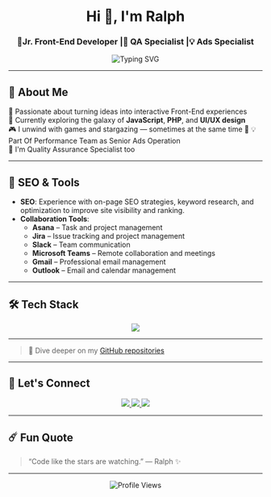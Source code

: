 <h1 align="center">Hi 👋, I'm Ralph</h1>
<h3 align="center">🚀Jr. Front-End Developer |🔎 QA Specialist |💡 Ads Specialist</h3>

<p align="center">
  <img src="https://readme-typing-svg.demolab.com?font=Orbitron&size=24&pause=1000&color=00FFFF&center=true&vCenter=true&width=500&lines=jr.+Front-End+Developer;Space+Lover;Creative+Thinker;Problem+Solver;Team+Player" alt="Typing SVG" />
</p>

---

## 🧠 About Me

🌟 Passionate about turning ideas into interactive Front-End experiences  
🚀 Currently exploring the galaxy of **JavaScript**, **PHP**, and **UI/UX design**  
🎮 I unwind with games and stargazing — sometimes at the same time 🌠 
💡 Part Of Performance Team as Senior Ads Operation  
🔎 I'm Quality Assurance Specialist too 

---

## 🌟 SEO & Tools

- **SEO**: Experience with on-page SEO strategies, keyword research, and optimization to improve site visibility and ranking.
- **Collaboration Tools**: 
  - **Asana** – Task and project management
  - **Jira** – Issue tracking and project management
  - **Slack** – Team communication
  - **Microsoft Teams** – Remote collaboration and meetings
  - **Gmail** – Professional email management
  - **Outlook** – Email and calendar management



---

## 🛠 Tech Stack

<p align="center">
  <img src="https://skillicons.dev/icons?i=html,css,js,php,github,figma,vscode&perline=7" />
</p>

---



> 🚀 Dive deeper on my [GitHub repositories](https://github.com/Rtyz)

---

## 📡 Let's Connect

<p align="center">
  <a href="mailto:rlphclmnte@gmail.com">
    <img src="https://img.shields.io/badge/Gmail-D14836?style=for-the-badge&logo=gmail&logoColor=white" />
  </a>
  <a href="https://www.linkedin.com/in/ralph-clemente-001010289/">
    <img src="https://img.shields.io/badge/LinkedIn-0A66C2?style=for-the-badge&logo=linkedin&logoColor=white" />
  </a>
  <a href="https://github.com/Rtyz">
    <img src="https://img.shields.io/badge/GitHub-100000?style=for-the-badge&logo=github&logoColor=white" />
  </a>
</p>

---

## ☄️ Fun Quote

> “Code like the stars are watching.” — Ralph ✨

---

<p align="center">
  <img src="https://komarev.com/ghpvc/?username=Rtyz&style=flat-square&color=00ffff" alt="Profile Views" />
</p>

